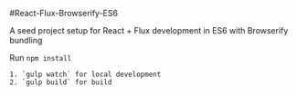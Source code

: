 #React-Flux-Browserify-ES6

A seed project setup for React + Flux development in ES6 with Browserify bundling

Run `npm install`

	1. `gulp watch` for local development
	2. `gulp build` for build
